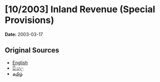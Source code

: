 # [10/2003] Inland Revenue (Special Provisions)

**Date:** 2003-03-17

## Original Sources

- [English](https://documents.gov.lk/view/acts/2003/3/10-2003_E.pdf)
- [සිංහල](https://documents.gov.lk/view/acts/2003/3/10-2003_S.pdf)
- [தமிழ்](https://documents.gov.lk/view/acts/2003/3/10-2003_T.pdf)

